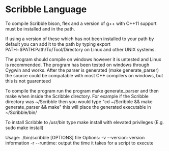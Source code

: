 # Scribble Language
To compile Scribble bison, flex and a version of g++ with C++11 support must be installed and in the path.

If using a version of these which has not been installed to your path by default you can add it to the path by typing export PATH=$PATH:Path/To/Tool/Directory on Linux and other UNIX systems.

The program should compile on windows however it is untested and Linux is recommended.
The program has been tested on windows through Cygwin and works. After the parser is generated
(make generate_parser) the source could be compatable with most C++ compilers on windows, but this is not guarenteed

To compile the program run the program make generate_parser and then make when inside the Scribble directory.
For example if the Scribble directory was ~/Scribble then you would type 
"cd ~/Scribble && make generate_parser && make" this will place the generated executable in ~/Scribble/bin/

To install Scribble to /usr/bin type make install with elevated privileges (E.g. sudo make install)

Usage: ./bin/scribble [OPTIONS] file
Options:
-v --version: version information
-r --runtime: output the time it takes for a script to execute

